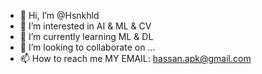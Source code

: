 - 👋 Hi, I’m @Hsnkhld
- 👀 I’m interested in AI & ML & CV
- 🌱 I’m currently learning ML & DL
- 💞️ I’m looking to collaborate on ...
- 📫 How to reach me MY EMAIL: hassan.apk@gmail.com

<!---
Hsnkhld/Hsnkhld is a ✨ special ✨ repository because its `README.md` (this file) appears on your GitHub profile.
You can click the Preview link to take a look at your changes.
--->
